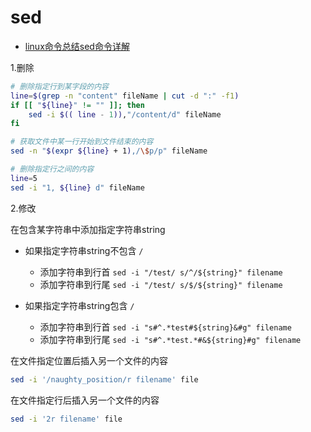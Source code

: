 # sed

* [linux命令总结sed命令详解](https://www.cnblogs.com/ginvip/p/6376049.html)

1.删除

```bash
# 删除指定行到某字段的内容
line=$(grep -n "content" fileName | cut -d ":" -f1)
if [[ "${line}" != "" ]]; then
	sed -i $(( line - 1)),"/content/d" fileName
fi

# 获取文件中某一行开始到文件结束的内容
sed -n "$(expr ${line} + 1),/\$p/p" fileName

# 删除指定行之间的内容
line=5
sed -i "1, ${line} d" fileName
```

2.修改

在包含某字符串中添加指定字符串string

* 如果指定字符串string不包含 `/`
    * 添加字符串到行首 `sed -i "/test/ s/^/${string}" filename`
    * 添加字符串到行尾 `sed -i "/test/ s/$/${string}" filename`

* 如果指定字符串string包含 `/`
    * 添加字符串到行首 `sed -i "s#^.*test#${string}&#g" filename`
    * 添加字符串到行尾 `sed -i "s#^.*test.*#&${string}#g" filename`





在文件指定位置后插入另一个文件的内容

```bash
sed -i '/naughty_position/r filename' file
```

在文件指定行后插入另一个文件的内容

```bash
sed -i '2r filename' file
```


